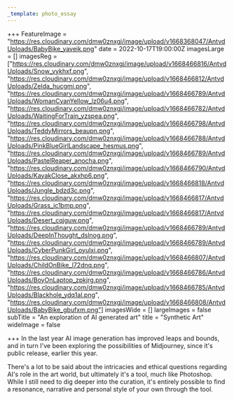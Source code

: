 ```yaml
---
_template: photo_essay
---
```







+++
FeatureImage = "https://res.cloudinary.com/dmw0znxgj/image/upload/v1668368047/AntvdUploads/BabyBike_yaveik.png"
date = 2022-10-17T19:00:00Z
imagesLarge = []
imagesReg = ["https://res.cloudinary.com/dmw0znxgj/image/upload/v1668466816/AntvdUploads/Snow_vykhxf.png", "https://res.cloudinary.com/dmw0znxgj/image/upload/v1668466812/AntvdUploads/Zelda_hucgmi.png", "https://res.cloudinary.com/dmw0znxgj/image/upload/v1668466789/AntvdUploads/WomanCyanYellow_lz06u4.png", "https://res.cloudinary.com/dmw0znxgj/image/upload/v1668466782/AntvdUploads/WaitingForTrain_yzspea.png", "https://res.cloudinary.com/dmw0znxgj/image/upload/v1668466798/AntvdUploads/TeddyMirrors_beaupn.png", "https://res.cloudinary.com/dmw0znxgj/image/upload/v1668466788/AntvdUploads/PinkBlueGirlLandscape_hesmus.png", "https://res.cloudinary.com/dmw0znxgj/image/upload/v1668466789/AntvdUploads/PastelReaper_anocha.png", "https://res.cloudinary.com/dmw0znxgj/image/upload/v1668466790/AntvdUploads/KayakClose_akxhp6.png", "https://res.cloudinary.com/dmw0znxgj/image/upload/v1668466818/AntvdUploads/Jungle_bdzd3c.png", "https://res.cloudinary.com/dmw0znxgj/image/upload/v1668466817/AntvdUploads/Grass_ic1bmp.png", "https://res.cloudinary.com/dmw0znxgj/image/upload/v1668466817/AntvdUploads/Desert_cqjguw.png", "https://res.cloudinary.com/dmw0znxgj/image/upload/v1668466789/AntvdUploads/DeepInThought_dslnog.png", "https://res.cloudinary.com/dmw0znxgj/image/upload/v1668466789/AntvdUploads/CyberPunkGirl_oyulxi.png", "https://res.cloudinary.com/dmw0znxgj/image/upload/v1668466807/AntvdUploads/ChildOnBike_l72dnq.png", "https://res.cloudinary.com/dmw0znxgj/image/upload/v1668466786/AntvdUploads/BoyOnLaptop_zpkjrg.png", "https://res.cloudinary.com/dmw0znxgj/image/upload/v1668466785/AntvdUploads/Blackhole_ydq1al.png", "https://res.cloudinary.com/dmw0znxgj/image/upload/v1668466808/AntvdUploads/BabyBike_gbufxm.png"]
imagesWide = []
largeImages = false
subTitle = "An exploration of AI generated art"
title = "Synthetic Art"
wideImage = false

+++
In the last year AI image generation has improved leaps and bounds, and in turn I've been exploring the possibilities of Midjourney, since it's public release, earlier this year.

There's a lot to be said about the intricacies and ethical questions regarding AI's role in the art world, but ultimately it's a tool, much like Photoshop. While I still need to dig deeper into the curation, it's entirely possible to find a resonance, narrative and personal style of your own through the tool.

